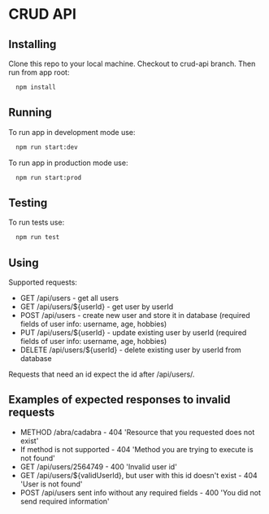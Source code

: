 # CRUD API

## Installing

Clone this repo to your local machine. Checkout to crud-api branch. Then run from app root:
```bash
  npm install
```

## Running

To run app in development mode use:
```bash
  npm run start:dev
```
To run app in production mode use:
```bash
  npm run start:prod
```

## Testing

To run tests use:
```bash
  npm run test
```

## Using

Supported requests:
- GET /api/users - get all users
- GET /api/users/${userId} - get user by userId
- POST /api/users - create new user and store it in database (required fields of user info: username, age, hobbies)
- PUT /api/users/${userId} - update existing user by userId (required fields of user info: username, age, hobbies)
- DELETE /api/users/${userId} - delete existing user by userId from database

Requests that need an id expect the id after /api/users/.

## Examples of expected responses to invalid requests

- METHOD /abra/cadabra - 404 'Resource that you requested does not exist'
- If method is not supported - 404 'Method you are trying to execute is not found'
- GET /api/users/2564749 - 400 'Invalid user id'
- GET /api/users/${validUserId}, but user with this id doesn't exist - 404 'User is not found'
- POST /api/users sent info without any required fields - 400 'You did not send required information'
